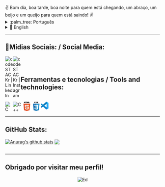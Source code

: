 <!--
### Hi there 👋
**RCastro13/RCastro13** is a ✨ _special_ ✨ repository because its `README.md` (this file) appears on your GitHub profile.

Here are some ideas to get you started:

- 🔭 I’m currently working on ...
- 🌱 I’m currently learning ...
- 👯 I’m looking to collaborate on ...
- 🤔 I’m looking for help with ...
- 💬 Ask me about ...
- 📫 How to reach me: ...
- 😄 Pronouns: ...
- ⚡ Fun fact: ...
-->
<div>
  ✌️ Bom dia, boa tarde, boa noite para quem está chegando, um abraço, um beijo e um queijo para quem está saindo! ✌️<br /> 
</div>

<div>
 <details>
  <summary>:palm_tree: Português</summary>

  ### Olá pessoal, beleza? Meu nome é Rubens e você está visitando meu perfil no GitHub! ✌️ 

  ## Eu sou um aluno de Ciência da Computação!

  - 🎓 Eu estou atualmente cursando o primeiro período do curso de Ciência da Computação na UFMG.
  - 📑 Meus projetos atuais são meus trabalhos práticos da faculdade e o aprendizado de desenvolvimento de jogos com GameMaker e Unity.
  - 🧑‍💼 Atualmente trabalho como desenvolvedor no site "Dataviva" como bolsista.
  <!-- - 💹 Objetivos do ano: Contribuir em projetos de código aberto.
  - 🎼 Mais um pouco sobre mim: Eu toco guitarra e baixo no meu tempo livre! -->
   </details>
 
  <details>
    <summary>🗽 English</summary>

  ### Hello guys, what's up? My name is Rubens and you are visiting my GitHub profile! ✌️ 

  ## I´m a computer science student!

  - 🎓 I'm currently on the first period of my Computer Science degree at UFMG.
  - 📑 My current projects are my college practical works and the apprenticeship of game development with GameMaker and Unity.
  - 🧑‍💼 Currently, I am working as a developer in the website "Dataviva" as a scholarship holder.
  <!-- - 💹 2021 goals: Contribute on open source projects.
  - 🎼 More about me: I love to play guitar and bass! -->
   
  </details>
</div>

---
 ## :calling:Mídias Sociais: / Social Media:
<div>

  [<img align="left" alt="codeSTACKr | LinkedIn" width="5%" src="https://cdn-icons-png.flaticon.com/512/174/174857.png" />][linkedin]
  [<img align="left" alt="codeSTACKr | Instagram" width="5%" src="https://cdn-icons-png.flaticon.com/512/174/174855.png" />][instagram]
  <!--[<img align="left" alt="codeSTACKr | Steam" width="5%" src="https://cdn-icons-png.flaticon.com/512/2111/2111630.png" />][steam]

  [steam]: https://steamcommunity.com/profiles/76561198107757687/   -->
  [linkedin]: https://www.linkedin.com/in/rubens-castro-382ba6219/
  [instagram]: https://www.instagram.com/rubao_ccastro/
  
<br />
</div>
<br />

## Ferramentas e tecnologias / Tools and technologies:
<div style="display: inline_block"><br>
  <img align="left" alt="C" width="5%" src="https://upload.wikimedia.org/wikipedia/commons/thumb/1/18/C_Programming_Language.svg/1200px-C_Programming_Language.svg.png" />
  <img align="left" alt="C++" width="6%" src="https://sdtimes.com/wp-content/uploads/2018/03/cpppp.png" />
  <img align="left" alt="HTML5" width="6%" src="https://raw.githubusercontent.com/github/explore/80688e429a7d4ef2fca1e82350fe8e3517d3494d/topics/html/html.png" />
  <img align="left" alt="css3" width="6%" src="https://raw.githubusercontent.com/github/explore/80688e429a7d4ef2fca1e82350fe8e3517d3494d/topics/css/css.png" />
  <img align="left" alt="Visual Studio Code" width="5%" src="https://raw.githubusercontent.com/github/explore/80688e429a7d4ef2fca1e82350fe8e3517d3494d/topics/visual-studio-code/visual-studio-code.png" />
</div>
<br />
<br />

---
## GitHub Stats:
<div>
  <a href="https://github.com/RCastro13?tab=repositories" target="_blank"><img height="180em" align="center" src="https://github-readme-stats.vercel.app/api?username=RCastro13&show_icons=true&include_all_commits=true&theme=dracula" alt="Anurag's github   stats" /></a>
  <a href="https://github.com/RCastro13?tab=repositories" target="_blank"><img height="180em" align="center" src="https://github-readme-stats.vercel.app/api/top-langs/?username=RCastro13&layout=compact&theme=dracula&langs_count=7" /></a>
</div>

<br />

---
   ## Obrigado por visitar meu perfil!
   <p align="center">
   <img align="center" alt="Ed" width="200px" src="https://www.pngkit.com/png/full/320-3202580_edited-communication-icons-from-triforce-heroes-link-tri.png" />
   </p>
